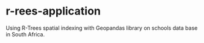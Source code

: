 # r-rees-application
Using R-Trees spatial indexing with Geopandas library on schools data base in South Africa.
